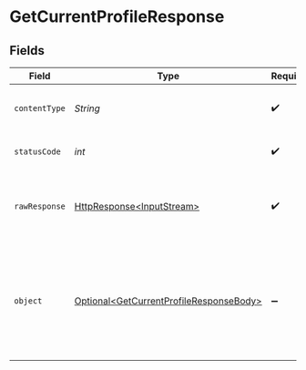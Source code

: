 # GetCurrentProfileResponse


## Fields

| Field                                                                                                                                       | Type                                                                                                                                        | Required                                                                                                                                    | Description                                                                                                                                 |
| ------------------------------------------------------------------------------------------------------------------------------------------- | ------------------------------------------------------------------------------------------------------------------------------------------- | ------------------------------------------------------------------------------------------------------------------------------------------- | ------------------------------------------------------------------------------------------------------------------------------------------- |
| `contentType`                                                                                                                               | *String*                                                                                                                                    | :heavy_check_mark:                                                                                                                          | HTTP response content type for this operation                                                                                               |
| `statusCode`                                                                                                                                | *int*                                                                                                                                       | :heavy_check_mark:                                                                                                                          | HTTP response status code for this operation                                                                                                |
| `rawResponse`                                                                                                                               | [HttpResponse\<InputStream>](https://docs.oracle.com/en/java/javase/11/docs/api/java.net.http/java/net/http/HttpResponse.html)              | :heavy_check_mark:                                                                                                                          | Raw HTTP response; suitable for custom response parsing                                                                                     |
| `object`                                                                                                                                    | [Optional\<GetCurrentProfileResponseBody>](../../models/operations/GetCurrentProfileResponseBody.md)                                        | :heavy_minus_sign:                                                                                                                          | The current profile object. For a complete reference of the profile object, refer to the<br/>[Get profile](get-profile) endpoint documentation. |